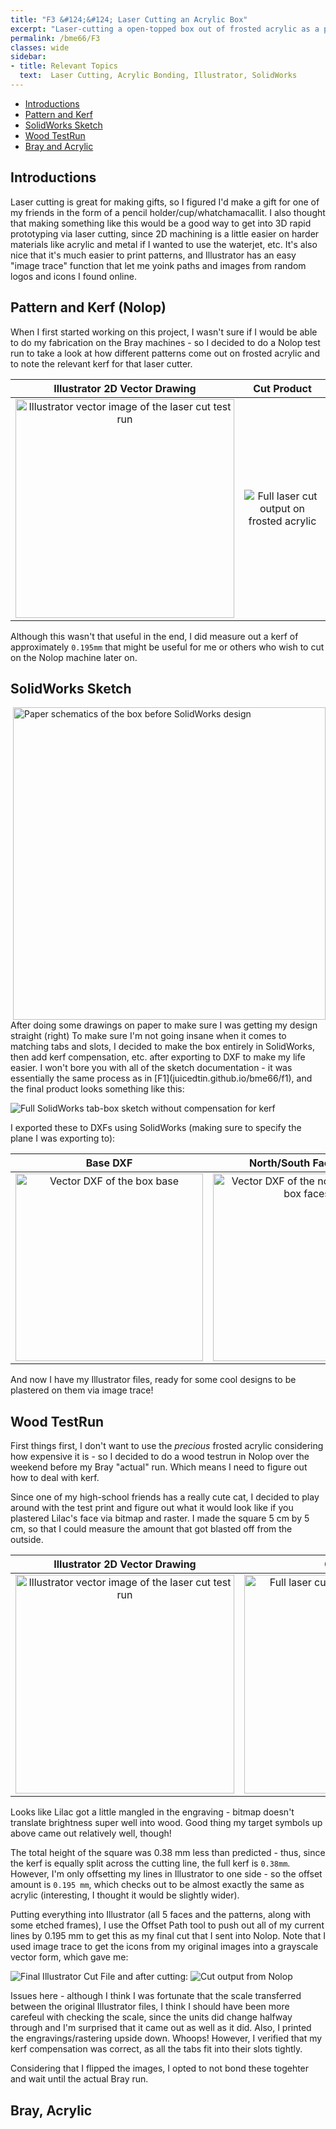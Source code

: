 ```yaml
---
title: "F3 &#124;&#124; Laser Cutting an Acrylic Box"
excerpt: "Laser-cutting a open-topped box out of frosted acrylic as a pencil holder!"
permalink: /bme66/F3
classes: wide
sidebar:
- title: Relevant Topics
  text:  Laser Cutting, Acrylic Bonding, Illustrator, SolidWorks
---
```

- [Introductions](#introductions)
- [Pattern and Kerf](#pattern-and-kerf-nolop)
- [SolidWorks Sketch](#solidworks-sketch)
- [Wood TestRun](#wood-testrun)
- [Bray and Acrylic](#bray-acrylic)

## Introductions
Laser cutting is great for making gifts, so I figured I'd make a gift for one of my friends in the form of a pencil holder/cup/whatchamacallit. I also thought that making something like this would be a good way to get into 3D rapid prototyping via laser cutting, since 2D machining is a little easier on harder materials like acrylic and metal if I wanted to use the waterjet, etc. It's also nice that it's much easier to print patterns, and Illustrator has an easy "image trace" function that let me yoink paths and images from random logos and icons I found online. 

## Pattern and Kerf (Nolop)
When I first started working on this project, I wasn't sure if I would be able to do my fabrication on the Bray machines - so I decided to do a Nolop test run to take a look at how different patterns come out on frosted acrylic and to note the relevant kerf for that laser cutter. 

| Illustrator 2D Vector Drawing |  Cut Product |
|:-------------------------:|:-------------------------:|
<img src="../assets/images/F3/Testrun.png" alt ="Illustrator vector image of the laser cut test run" width = 350> | ![Full laser cut output on frosted acrylic](/assets/images/F3/TestrunCut.png)

Although this wasn't that useful in the end, I did measure out a kerf of approximately `0.195mm` that might be useful for me or others who wish to cut on the Nolop machine later on. 

## SolidWorks Sketch

<img src = "../assets/images/F3/PaperPlans.png" alt="Paper schematics of the box before SolidWorks design" align="right" width="500">
After doing some drawings on paper to make sure I was getting my design straight (right)
To make sure I'm not going insane when it comes to matching tabs and slots, I decided to make the box entirely in SolidWorks, then add kerf compensation, etc. after exporting to DXF to make my life easier. I won't bore you with all of the sketch documentation - it was essentially the same process as in [F1](juicedtin.github.io/bme66/f1), and the final product looks something like this: 

![Full SolidWorks tab-box sketch without compensation for kerf](/assets/images/F3/SW%20Box3D.PNG)

I exported these to DXFs using SolidWorks (making sure to specify the plane I was exporting to):

| Base DXF |  North/South Face DXFs | East/West Face DXFs |
|:-------------------------:|:-------------------------:|:-------------------------:|
<img src="../assets/images/F3/BoxBaseNKDXF.png" alt ="Vector DXF of the box base" width = 300> | <img src="../assets/images/F3/BoxFaceNSNKDXF.png" alt ="Vector DXF of the north and south box faces" width = 300> | <img src="../assets/images/F3/BoxFaceEWNKDXF.png" alt ="Vector DXF of the box base" width = 300> 

And now I have my Illustrator files, ready for some cool designs to be plastered on them via image trace!

## Wood TestRun

First things first, I don't want to use the _precious_ frosted acrylic considering how expensive it is - so I decided to do a wood testrun in Nolop over the weekend before my Bray "actual" run. Which means I need to figure out how to deal with kerf. 

Since one of my high-school friends has a really cute cat, I decided to play around with the test print and figure out what it would look like if you plastered Lilac's face via bitmap and raster. I made the square 5 cm by 5 cm, so that I could measure the amount that got blasted off from the outside.  

| Illustrator 2D Vector Drawing |  Cut Product |
|:-------------------------:|:-------------------------:|
<img src="../assets/images/F3/WoodTestCut.svg" alt ="Illustrator vector image of the laser cut test run" width = 350> | <img alt="Full laser cut output on frosted acrylic" src="../assets/images/F3/TestrunCutWood.jpg" width=350>

Looks like Lilac got a little mangled in the engraving - bitmap doesn't translate brightness super well into wood. Good thing my target symbols up above came out relatively well, though! 

The total height of the square was 0.38 mm less than predicted - thus, since the kerf is equally split across the cutting line, the full kerf is `0.38mm`. However, I'm only offsetting my lines in Illustrator to one side - so the offset amount is `0.195 mm`, which checks out to be almost exactly the same as acrylic (interesting, I thought it would be slightly wider).

Putting everything into Illustrator (all 5 faces and the patterns, along with some etched frames), I use the Offset Path tool to push out all of my current lines by 0.195 mm to get this as my final cut that I sent into Nolop. Note that I used image trace to get the icons from my original images into a grayscale vector form, which gave me: 

![Final Illustrator Cut File](/assets/images/F3/BoxFaces%20WoodK.png)
and after cutting:
![Cut output from Nolop](/assets/images/F3/BoxfaceWoodTest.jpg)

Issues here - although I think I was fortunate that the scale transferred between the original Illustrator files, I think I should have been more carefeul with checking the scale, since the units did change halfway through and I'm surprised that it came out as well as it did. Also, I printed the engravings/rastering upside down. Whoops! However, I verified that my kerf compensation was correct, as all the tabs fit into their slots tightly.

Considering that I flipped the images, I opted to not bond these togehter and wait until the actual Bray run. 

## Bray, Acrylic

